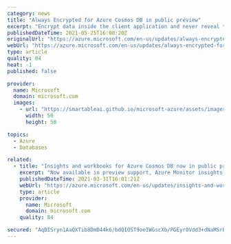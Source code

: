 ```yaml
---
category: news
title: "Always Encrypted for Azure Cosmos DB in public preview"
excerpt: "Encrypt data inside the client application and never reveal the plain data or encryption keys to the database engine with Always Encrypted for Azure Cosmos DB. "
publishedDateTime: 2021-05-25T16:00:20Z
originalUrl: "https://azure.microsoft.com/en-us/updates/always-encrypted-for-azure-cosmos-db-in-public-preview/"
webUrl: "https://azure.microsoft.com/en-us/updates/always-encrypted-for-azure-cosmos-db-in-public-preview/"
type: article
quality: 84
heat: -1
published: false

provider:
  name: Microsoft
  domain: microsoft.com
  images:
    - url: "https://smartableai.github.io/microsoft-azure/assets/images/organizations/microsoft.com-50x50.jpg"
      width: 50
      height: 50

topics:
  - Azure
  - Databases

related:
  - title: "Insights and workbooks for Azure Cosmos DB now in public preview"
    excerpt: "Now available in preview support, Azure Monitor insights and Azure Monitor workbooks makes it easier to visualize and customize metrics for dynamic monitoring of your Azure Cosmos DB resource. "
    publishedDateTime: 2021-03-31T16:01:21Z
    webUrl: "https://azure.microsoft.com/en-us/updates/insights-and-workbooks-for-azure-cosmos-db-now-in-public-preview/"
    type: article
    provider:
      name: Microsoft
      domain: microsoft.com
    quality: 84

secured: "AqDISryn1AaQXTib8DmD44k6/bdQIOST9oeIWGscXb/PGEyrOVdd3+dNaMSrbSfD3VQy7Vo/Nyd2oy5j2Su3+yKDjXVRrB2c98H0R63ZLAkn1PfhdT8Z0FNfnuxqhY2DcwYxsJPxpGKD8q6klx4kNjRbRowhGH/7Hy1/YEXBFhH5rWypnCbPFX+KxivMnzfHFT4LtnxYmVPOgUEQ9rxboVjotEVbLwn2tyAQlHjqkimZc1tEj3q8toj2+EH4vrWDeiOPsCgKMWnzFrqNwkjedM8ox9asuu9jdWuD7pmWfwBsvsqN9aWC6VyBFlsGXxhupkQUpj6Ukd+73moY0x46CeEkypLYYPcqwONh/3aCL+Y=;QqfzeR+lJYnZRE/zmO+Cyg=="
---
```


